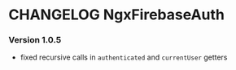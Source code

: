 # CHANGELOG NgxFirebaseAuth 

### Version 1.0.5
- fixed recursive calls in `authenticated` and `currentUser` getters
